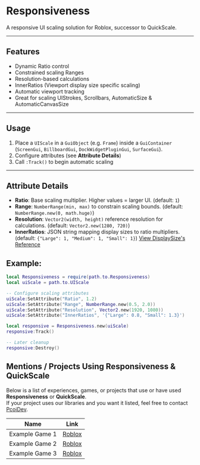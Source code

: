# Responsiveness

A responsive UI scaling solution for Roblox, successor to QuickScale.

---

## Features

- Dynamic Ratio control  
- Constrained scaling Ranges  
- Resolution-based calculations  
- InnerRatios (Viewport display size specific scaling)  
- Automatic viewport tracking  
- Great for scaling UIStrokes, Scrollbars, AutomaticSize & AutomaticCanvasSize  

---

## Usage

1. Place a `UIScale` in a `GuiObject` (e.g. `Frame`) inside a `GuiContainer` (`ScreenGui`, `BillboardGui`, `DockWidgetPluginGui`, `SurfaceGui`).  
2. Configure attributes (see **Attribute Details**)  
3. Call `:Track()` to begin automatic scaling  

---

## Attribute Details

- **Ratio**: Base scaling multiplier. Higher values = larger UI. (default: `1`)  
- **Range**: `NumberRange(min, max)` to constrain scaling bounds. (default: `NumberRange.new(0, math.huge)`)  
- **Resolution**: `Vector2(width, height)` reference resolution for calculations. (default: `Vector2.new(1280, 720)`)  
- **InnerRatios**: JSON string mapping display sizes to ratio multipliers. (default: `{"Large": 1, "Medium": 1, "Small": 1}`) [View DisplaySize's Reference](https://create.roblox.com/docs/reference/engine/enums/DisplaySize)

## Example: 
```lua
local Responsiveness = require(path.to.Responsiveness)
local uiScale = path.to.UIScale

-- Configure scaling attributes
uiScale:SetAttribute("Ratio", 1.2)
uiScale:SetAttribute("Range", NumberRange.new(0.5, 2.0))
uiScale:SetAttribute("Resolution", Vector2.new(1920, 1080))
uiScale:SetAttribute("InnerRatios", '{"Large": 0.8, "Small": 1.3}')

local responsive = Responsiveness.new(uiScale)
responsive:Track()

-- Later cleanup
responsive:Destroy()
```

## Mentions / Projects Using Responsiveness & QuickScale

Below is a list of experiences, games, or projects that use or have used **Responsiveness** or **QuickScale**.  
If your project uses our libraries and you want it listed, feel free to contact [PcoiDev](https://pcoi.dev).

| Name | Link |
|-------------|----------------|
| Example Game 1 | [Roblox](https://www.roblox.com/games/123456789/Example-Game-1) |
| Example Game 2 | [Roblox](https://www.roblox.com/games/987654321/Example-Game-2) |
| Example Game 3 | [Roblox](https://www.roblox.com/games/456789123/Example-Game-3) |
